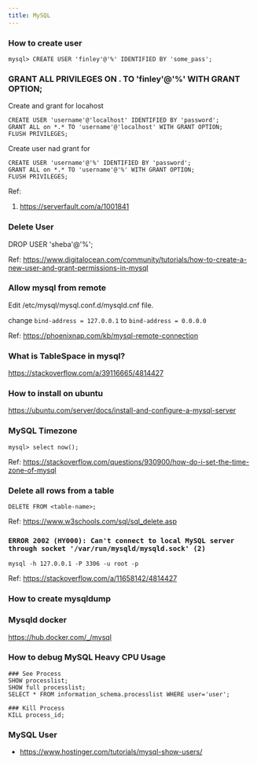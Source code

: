 ```yaml
---
title: MySQL
---
```


### How to create user

```mysql
mysql> CREATE USER 'finley'@'%' IDENTIFIED BY 'some_pass';
```

### GRANT ALL PRIVILEGES ON . TO 'finley'@'%' WITH GRANT OPTION;

Create and grant for locahost

```
CREATE USER 'username'@'localhost' IDENTIFIED BY 'password';
GRANT ALL on *.* TO 'username'@'localhost' WITH GRANT OPTION;
FLUSH PRIVILEGES;
```

Create user nad grant for 

```
CREATE USER 'username'@'%' IDENTIFIED BY 'password';
GRANT ALL on *.* TO 'username'@'%' WITH GRANT OPTION;
FLUSH PRIVILEGES;
```

Ref: 

1. https://serverfault.com/a/1001841


### Delete User

DROP USER 'sheba'@'%';


Ref: https://www.digitalocean.com/community/tutorials/how-to-create-a-new-user-and-grant-permissions-in-mysql

### Allow mysql from remote 

Edit /etc/mysql/mysql.conf.d/mysqld.cnf file.

change `bind-address = 127.0.0.1` to `bind-address = 0.0.0.0`

Ref: https://phoenixnap.com/kb/mysql-remote-connection

### What is TableSpace in mysql?

https://stackoverflow.com/a/39116665/4814427


### How to install on ubuntu 

https://ubuntu.com/server/docs/install-and-configure-a-mysql-server

### MySQL Timezone 

```
mysql> select now();
```

Ref: https://stackoverflow.com/questions/930900/how-do-i-set-the-time-zone-of-mysql


### Delete all rows from a table 

```
DELETE FROM <table-name>;
```

Ref: https://www.w3schools.com/sql/sql_delete.asp

### `ERROR 2002 (HY000): Can't connect to local MySQL server through socket '/var/run/mysqld/mysqld.sock' (2)`

```
mysql -h 127.0.0.1 -P 3306 -u root -p
```

Ref: https://stackoverflow.com/a/11658142/4814427

### How to create mysqldump



### Mysqld docker 

https://hub.docker.com/_/mysql

### How to debug MySQL Heavy CPU Usage

```
### See Process
SHOW processlist;
SHOW full processlist;
SELECT * FROM information_schema.processlist WHERE user='user';

### Kill Process
KILL process_id;
```

### MySQL User

- https://www.hostinger.com/tutorials/mysql-show-users/